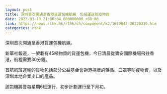```yaml
---
layout: post
title: 深圳首次開通至香港貨運包機航線　包括運送防疫物資
date: 2022-03-19 21:06:04.000000000 +08:00
link: https://news.rthk.hk/rthk/ch/component/k2/1639843-20220319.htm
categories: rthk
---
```


深圳首次開通至香港貨運包機航線。

新華社報道，一架載有45噸物資的貨運包機，今日清晨從寶安國際機場飛往香港，航程需要30分鐘。

首航航班運輸的貨物包括部分公益基金會對港捐贈的藥品、口罩等防疫物資，以及深圳本地企業出口的產品。

該包機將會每星期6班運行，初步計劃運行至下月初。
